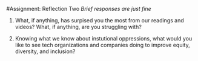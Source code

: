 #Assignment: Reflection Two
*Brief responses are just fine*

1. What, if anything, has surpised you the most from our readings and videos? What, if anything, are you struggling with?

1. Knowing what we know about instutional oppressions, what would you like to see tech organizations and companies doing to improve equity, diversity, and inclusion?
